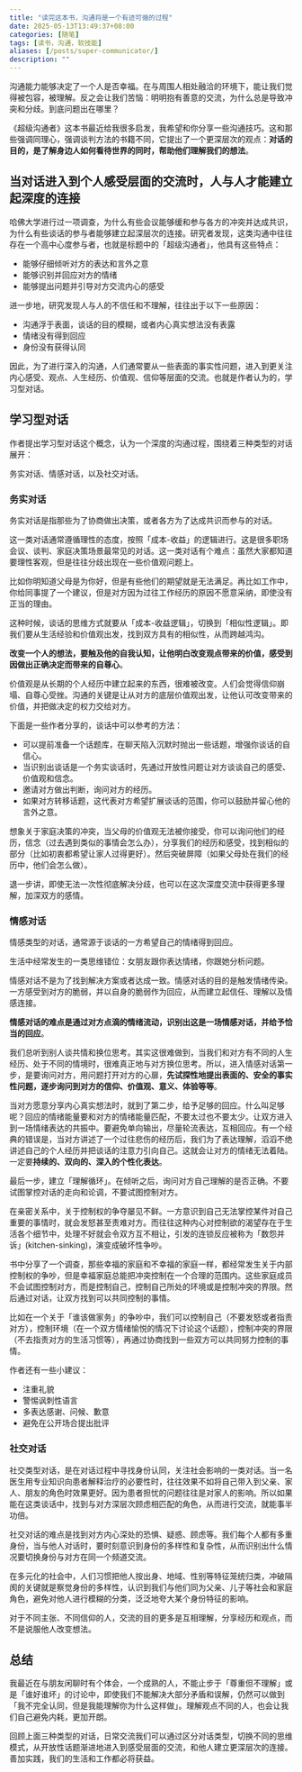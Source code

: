 ```yaml
---
title: "读完这本书，沟通将是一个有迹可循的过程"
date: 2025-05-13T13:49:37+08:00
categories: [随笔]
tags: [读书，沟通，软技能]
aliases: [/posts/super-communicator/]
description: ""
---
```


沟通能力能够决定了一个人是否幸福。在与周围人相处融洽的环境下，能让我们觉得被包容，被理解。反之会让我们苦恼：明明抱有善意的交流，为什么总是导致冲突和分歧。到底问题出在哪里？

《超级沟通者》这本书最近给我很多启发，我希望和你分享一些沟通技巧。这和那些强调同理心，强调谈判方法的书籍不同，它提出了一个更深层次的观点：**对话的目的，是了解身边人如何看待世界的同时，帮助他们理解我们的想法**。

## 当对话进入到个人感受层面的交流时，人与人才能建立起深度的连接

哈佛大学进行过一项调查，为什么有些会议能够缓和参与各方的冲突并达成共识，为什么有些谈话的参与者能够建立起深层次的连接。研究者发现，这类沟通中往往存在一个高中心度参与者，也就是标题中的「超级沟通者」，他具有这些特点：

- 能够仔细倾听对方的表达和言外之意
- 能够识别并回应对方的情绪
- 能够提出问题并引导对方交流内心的感受

进一步地，研究发现人与人的不信任和不理解，往往出于以下一些原因：

- 沟通浮于表面，谈话的目的模糊，或者内心真实想法没有表露
- 情绪没有得到回应
- 身份没有获得认同

因此，为了进行深入的沟通，人们通常要从一些表面的事实性问题，进入到更关注内心感受、观点、人生经历、价值观、信仰等层面的交流。也就是作者认为的，学习型对话。

## 学习型对话

作者提出学习型对话这个概念，认为一个深度的沟通过程，围绕着三种类型的对话展开：

务实对话、情感对话，以及社交对话。

### 务实对话

务实对话是指那些为了协商做出决策，或者各方为了达成共识而参与的对话。

这一类对话通常遵循理性的态度，按照「成本-收益」的逻辑进行。这是很多职场会议、谈判、家庭决策场景最常见的对话。这一类对话有个难点：虽然大家都知道要理性客观，但是往往分歧出现在一些价值观问题上。

比如你明知道父母是为你好，但是有些他们的期望就是无法满足。再比如工作中，你给同事提了一个建议，但是对方因为过往工作经历的原因不愿意采纳，即使没有正当的理由。

这种时候，谈话的思维方式就要从「成本-收益逻辑」，切换到「相似性逻辑」。即我们要从生活经验和价值观出发，找到双方具有的相似性，从而跨越鸿沟。

**改变一个人的想法，要触及他的自我认知，让他明白改变观点带来的价值，感受到因做出正确决定而带来的自尊心**。

价值观是从长期的个人经历中建立起来的东西，很难被改变。人们会觉得信仰崩塌、自尊心受挫。沟通的关键是让从对方的底层价值观出发，让他认可改变带来的价值，并把做决定的权力交给对方。

下面是一些作者分享的，谈话中可以参考的方法：

- 可以提前准备一个话题库，在聊天陷入沉默时抛出一些话题，增强你谈话的自信心。
- 当识别出谈话是一个务实谈话时，先通过开放性问题让对方谈谈自己的感受、价值观和信念。
- 邀请对方做出判断，询问对方的经历。
- 如果对方转移话题，这代表对方希望扩展谈话的范围，你可以鼓励并留心他的言外之意。

想象关于家庭决策的冲突，当父母的价值观无法被你接受，你可以询问他们的经历，信念（过去遇到类似的事情会怎么办），分享我们的经历和感受，找到相似的部分（比如初衷都希望让家人过得更好）。然后突破屏障（如果父母处在我们的经历中，他们会怎么做）。

退一步讲，即使无法一次性彻底解决分歧，也可以在这次深度交流中获得更多理解，加深双方的感情。

### 情感对话

情感类型的对话，通常源于谈话的一方希望自己的情绪得到回应。

生活中经常发生的一类思维错位：女朋友跟你表达情绪，你跟她分析问题。

情感对话不是为了找到解决方案或者达成一致。情感对话的目的是触发情绪传染。一方感受到对方的脆弱，并以自身的脆弱作为回应，从而建立起信任、理解以及情感连接。

**情感对话的难点是通过对方点滴的情绪流动，识别出这是一场情感对话，并给予恰当的回应**。

我们总听到别人谈共情和换位思考。其实这很难做到，当我们和对方有不同的人生经历、处于不同的情境时，很难真正地与对方换位思考。所以，进入情感对话第一步，是要询问对方，用问题打开对方的心扉，**先试探性地提出表面的、安全的事实性问题，逐步询问到对方的信仰、价值观、意义、体验等等**。

当对方愿意分享内心真实想法时，就到了第二步，给予足够的回应。什么叫足够呢？回应的情绪能量要和对方的情绪能量匹配，不要太过也不要太少。让双方进入到一场情绪表达的共振中。要避免单向输出，尽量轮流表达，互相回应。有一个经典的错误是，当对方讲述了一个过往悲伤的经历后，我们为了表达理解，滔滔不绝讲述自己的个人经历并把谈话的注意力引向自己。这就会让对方的情绪无法着陆。一定要**持续的、双向的、深入的个性化表达**。

最后一步，建立「理解循环」。在倾听之后，询问对方自己理解的是否正确。不要试图掌控对话的走向和论调，不要试图控制对方。

在亲密关系中，关于控制权的争夺屡见不鲜。一方意识到自己无法掌控某件对自己重要的事情时，就会发怒甚至责难对方。而往往这种内心对控制欲的渴望存在于生活各个细节中，处理不好就会令双方互不相让，引发的连锁反应被称为「数怨并诉」(kitchen-sinking)，演变成破坏性争吵。

书中分享了一个调查，那些幸福的家庭和不幸福的家庭一样，都经常发生关于内部控制权的争吵，但是幸福家庭总能把冲突控制在一个合理的范围内。这些家庭成员不会试图控制对方，而是控制自己，控制自己所处的环境或是控制冲突的界限。然后通过对话，让双方找到可以共同控制的事情。

比如在一个关于「谁该做家务」的争吵中，我们可以控制自己（不要发怒或者指责对方），控制环境（在一个双方情绪愉悦的情况下讨论这个话题），控制冲突的界限（不去指责对方的生活习惯等），再通过协商找到一些双方可以共同努力控制的事情。

作者还有一些小建议：

- 注重礼貌
- 警惕讽刺性语言
- 多表达感谢、问候、歉意
- 避免在公开场合提出批评

### 社交对话

社交类型对话，是在对话过程中寻找身份认同，关注社会影响的一类对话。当一名医生用专业知识向患者解释治疗的必要性时，往往效果不如将自己带入到父亲、家人、朋友的角色时效果更好。因为患者担忧的问题往往是对家人的影响。所以如果能在这类谈话中，找到与对方深层次顾虑相匹配的角色，从而进行交流，就能事半功倍。

社交对话的难点是找到对方内心深处的恐惧、疑惑、顾虑等。我们每个人都有多重身份，当与他人对话时，要时刻意识到身份的多样性和复杂性，从而识别出什么情况要切换身份与对方在同一个频道交流。

在多元化的社会中，人们习惯把他人按出身、地域、性别等特征笼统归类，冲破隔阂的关键就是察觉身份的多样性，认识到我们与他们同为父亲、儿子等社会和家庭角色，避免对他人进行模糊的分类，泛泛地夸大某个身份特征的影响。

对于不同主张、不同信仰的人，交流的目的更多是互相理解，分享经历和观点，而不是说服他人改变想法。

## 总结

我最近在与朋友闲聊时有个体会，一个成熟的人，不能止步于「尊重但不理解」或是「谁好谁坏」的讨论中，即使我们不能解决大部分矛盾和误解，仍然可以做到「我不完全认同，但是我能理解你为什么这样做」。理解观点不同的人，也会让我们自己避免内耗，更加开朗。

回顾上面三种类型的对话，日常交流我们可以通过区分对话类型，切换不同的思维模式，从开放性话题渐进地进入到感受层面的交流，和他人建立更深层次的连接。善加实践，我们的生活和工作都必将获益。
